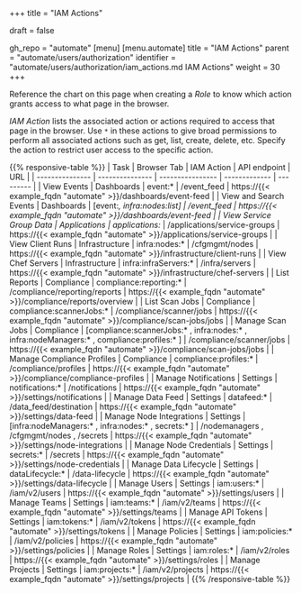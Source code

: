 +++
title = "IAM Actions"

draft = false

gh_repo = "automate"
[menu]
  [menu.automate]
    title = "IAM Actions"
    parent = "automate/users/authorization"
    identifier = "automate/users/authorization/iam_actions.md IAM Actions"
    weight = 30
+++

Reference the chart on this page when creating a *Role* to know which action grants access to what page in the browser.

*IAM Action* lists the associated action or actions required to access that page in the browser.
Use `*` in these actions to give broad permissions to perform all associated actions such as get, list, create, delete, etc.
Specify the action to restrict user access to the specific action.

{{% responsive-table %}}
|  Task           | Browser Tab     | IAM Action       | API endpoint  | URL       |
| --------------- | --------------- | ---------------- | ------------- | --------- |
| View Events | Dashboards | event:* | /event_feed | https://{{< example_fqdn "automate" >}}/dashboards/event-feed |
| View and Search Events | Dashboards | [event:*, infra:nodes:list] | /event_feed | https://{{< example_fqdn "automate" >}}/dashboards/event-feed |
| View Service Group Data | Applications | applications:*  | /applications/service-groups | https://{{< example_fqdn "automate" >}}/applications/service-groups |
| View Client Runs | Infrastructure | infra:nodes:*   | /cfgmgmt/nodes | https://{{< example_fqdn "automate" >}}/infrastructure/client-runs |
| View Chef Servers | Infrastructure | infra:infraServers:* | /infra/servers | https://{{< example_fqdn "automate" >}}/infrastructure/chef-servers |
| List Reports | Compliance | compliance:reporting:*  | /compliance/reporting/reports | https://{{< example_fqdn "automate" >}}/compliance/reports/overview |
| List Scan Jobs | Compliance | compliance:scannerJobs:* | /compliance/scanner/jobs | https://{{< example_fqdn "automate" >}}/compliance/scan-jobs/jobs |
| Manage Scan Jobs | Compliance | [compliance:scannerJobs:* , infra:nodes:* , infra:nodeManagers:* , compliance:profiles:* ] | /compliance/scanner/jobs | https://{{< example_fqdn "automate" >}}/compliance/scan-jobs/jobs |
| Manage Compliance Profiles | Compliance | compliance:profiles:* | /compliance/profiles | https://{{< example_fqdn "automate" >}}/compliance/compliance-profiles |
| Manage Notifications | Settings | notifications:* | /notifications | https://{{< example_fqdn "automate" >}}/settings/notifications |
| Manage Data Feed | Settings | datafeed:* | /data_feed/destination | https://{{< example_fqdn "automate" >}}/settings/data-feed |
| Manage Node Integrations | Settings | [infra:nodeManagers:* , infra:nodes:* , secrets:* ] | /nodemanagers , /cfgmgmt/nodes , /secrets | https://{{< example_fqdn "automate" >}}/settings/node-integrations |
| Manage Node Credentials | Settings | secrets:* | /secrets | https://{{< example_fqdn "automate" >}}/settings/node-credentials |
| Manage Data Lifecycle | Settings | dataLifecycle:* | /data-lifecycle | https://{{< example_fqdn "automate" >}}/settings/data-lifecycle |
| Manage Users | Settings | iam:users:* | /iam/v2/users | https://{{< example_fqdn "automate" >}}/settings/users |
| Manage Teams | Settings | iam:teams:* | /iam/v2/teams | https://{{< example_fqdn "automate" >}}/settings/teams |
| Manage API Tokens | Settings | iam:tokens:* | /iam/v2/tokens | https://{{< example_fqdn "automate" >}}/settings/tokens |
| Manage Policies | Settings | iam:policies:* | /iam/v2/policies | https://{{< example_fqdn "automate" >}}/settings/policies |
| Manage Roles | Settings | iam:roles:* | /iam/v2/roles | https://{{< example_fqdn "automate" >}}/settings/roles |
| Manage Projects | Settings | iam:projects:* | /iam/v2/projects | https://{{< example_fqdn "automate" >}}/settings/projects |
{{% /responsive-table %}}
